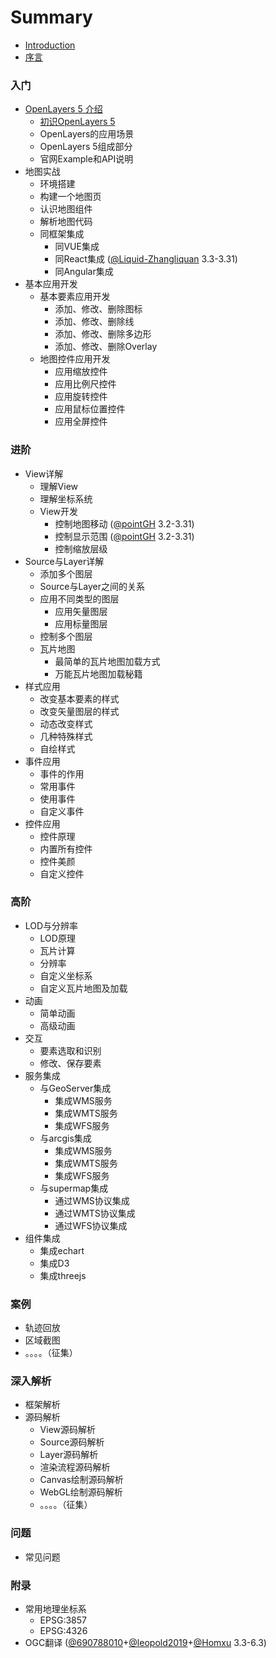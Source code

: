 # Summary

* [Introduction](readme.md)
* [序言](ch01/index.md)

### 入门
* [OpenLayers 5 介绍](ch02/index.md)
    * [初识OpenLayers 5](ch02/01.md)
    * OpenLayers的应用场景
    * OpenLayers 5组成部分
    * 官网Example和API说明
* 地图实战
    * 环境搭建
    * 构建一个地图页
    * 认识地图组件
    * 解析地图代码
    * 同框架集成
        * 同VUE集成
        * 同React集成 ([@Liquid-Zhangliquan](https://github.com/Liquid-Zhangliquan) 3.3-3.31)
        * 同Angular集成
* 基本应用开发
    * 基本要素应用开发
        * 添加、修改、删除图标
        * 添加、修改、删除线
        * 添加、修改、删除多边形
        * 添加、修改、删除Overlay
    * 地图控件应用开发
        * 应用缩放控件
        * 应用比例尺控件
        * 应用旋转控件
        * 应用鼠标位置控件
        * 应用全屏控件
        
### 进阶
* View详解
    * 理解View
    * 理解坐标系统
    * View开发
        * 控制地图移动 ([@pointGH](https://github.com/pointGH) 3.2-3.31)
        * 控制显示范围 ([@pointGH](https://github.com/pointGH) 3.2-3.31)
        * 控制缩放层级
* Source与Layer详解
    * 添加多个图层
    * Source与Layer之间的关系
    * 应用不同类型的图层
        * 应用矢量图层
        * 应用标量图层
    * 控制多个图层
    * 瓦片地图
        * 最简单的瓦片地图加载方式
        * 万能瓦片地图加载秘籍
* 样式应用
    * 改变基本要素的样式
    * 改变矢量图层的样式
    * 动态改变样式
    * 几种特殊样式
    * 自绘样式
* 事件应用
    * 事件的作用
    * 常用事件
    * 使用事件
    * 自定义事件
* 控件应用
    * 控件原理
    * 内置所有控件
    * 控件美颜
    * 自定义控件

### 高阶
* LOD与分辨率
    * LOD原理
    * 瓦片计算
    * 分辨率
    * 自定义坐标系
    * 自定义瓦片地图及加载
* 动画
    * 简单动画
    * 高级动画
* 交互
    * 要素选取和识别
    * 修改、保存要素
* 服务集成
    * 与GeoServer集成
        * 集成WMS服务
        * 集成WMTS服务
        * 集成WFS服务
    * 与arcgis集成
        * 集成WMS服务
        * 集成WMTS服务
        * 集成WFS服务
    * 与supermap集成
        * 通过WMS协议集成
        * 通过WMTS协议集成
        * 通过WFS协议集成
* 组件集成
    * 集成echart
    * 集成D3
    * 集成threejs

### 案例
* 轨迹回放
* 区域截图
* 。。。。（征集）

### 深入解析
* 框架解析
* 源码解析
    * View源码解析
    * Source源码解析
    * Layer源码解析
    * 渲染流程源码解析
    * Canvas绘制源码解析
    * WebGL绘制源码解析
    * 。。。。（征集）

### 问题
* 常见问题

### 附录
* 常用地理坐标系
    * EPSG:3857
    * EPSG:4326
* OGC翻译 ([@690788010](https://github.com/690788010])+[@leopold2019](https://github.com/leopold2019])+[@Homxu](https://github.com/homxuwang) 3.3-6.3)

